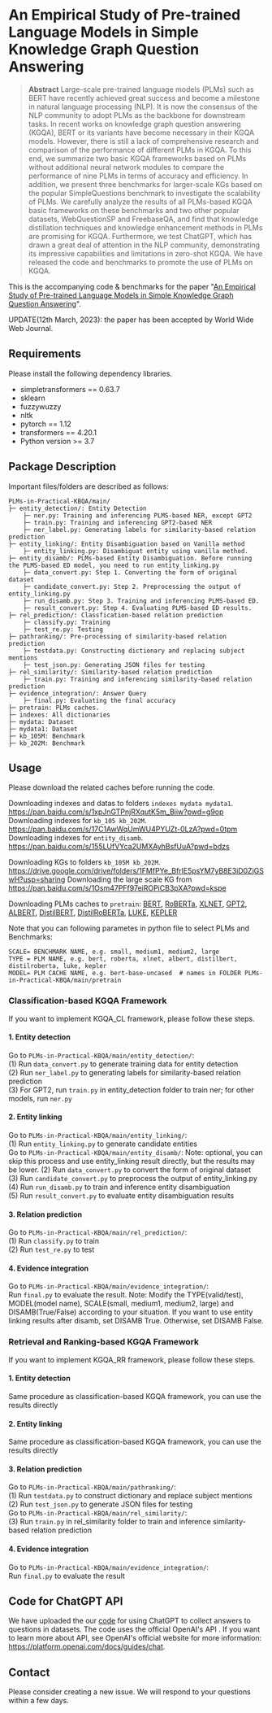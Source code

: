 # An Empirical Study of Pre-trained Language Models in Simple Knowledge Graph Question Answering

> **Abstract**
Large-scale pre-trained language models (PLMs) such as BERT have recently achieved great success and become a milestone in natural language processing (NLP). It is now the consensus of the NLP community to adopt PLMs as the backbone for downstream tasks. In recent works on knowledge graph question answering (KGQA), BERT or its variants have become necessary in their KGQA models. However, there is still a lack of comprehensive research and comparison of the performance of different PLMs in KGQA. To this end, we summarize two basic KGQA frameworks based on PLMs without additional neural network modules to compare the performance of nine PLMs in terms of accuracy and efficiency. In addition, we present three benchmarks for larger-scale KGs based on the popular SimpleQuestions benchmark to investigate the scalability of PLMs. We carefully analyze the results of all PLMs-based KGQA basic frameworks on these benchmarks and two other popular datasets, WebQuestionSP and FreebaseQA, and find that knowledge distillation techniques and knowledge enhancement methods in PLMs are promising for KGQA. Furthermore, we test ChatGPT, which has drawn a great deal of attention in the NLP community, demonstrating its impressive capabilities and limitations in zero-shot KGQA. We have released the code and benchmarks to promote the use of PLMs on KGQA.

This is the accompanying code & benchmarks for the paper "[An Empirical Study of Pre-trained Language Models in Simple Knowledge Graph Question Answering](https://arxiv.org/abs/2303.10368)".

UPDATE(12th March, 2023): the paper has been accepted by World Wide Web Journal.

## Requirements
Please install the following dependency libraries.
- simpletransformers == 0.63.7
- sklearn
- fuzzywuzzy
- nltk
- pytorch == 1.12
- transformers == 4.20.1
- Python version >= 3.7

## Package Description
Important files/folders are described as follows:

```
PLMs-in-Practical-KBQA/main/
├─ entity_detection/: Entity Detection
    ├─ ner.py: Training and inferencing PLMS-based NER, except GPT2
    ├─ train.py: Training and inferencing GPT2-based NER
    ├─ ner_label.py: Generating labels for similarity-based relation prediction
├─ entity_linking/: Entity Disambiguation based on Vanilla method
    ├─ entity_linking.py: Disambiguat entity using vanilla method. 
├─ entity_disamb/: PLMs-based Entity Disambiguation. Before running the PLMS-based ED model, you need to run entity_linking.py
    ├─ data_convert.py: Step 1. Converting the form of original dataset
    ├─ candidate_convert.py: Step 2. Preprocessing the output of entity_linking.py
    ├─ run_disamb.py: Step 3. Training and inferencing PLMS-based ED. 
    ├─ result_convert.py: Step 4. Evaluating PLMS-based ED results.
├─ rel_prediction/: Classfication-based relation prediction
    ├─ classify.py: Training
    ├─ test_re.py: Testing
├─ pathranking/: Pre-processing of similarity-based relation prediction
    ├─ testdata.py: Constructing dictionary and replacing subject mentions
    ├─ test_json.py: Generating JSON files for testing
├─ rel_similarity/: Similarity-based relation prediction
    ├─ train.py: Training and inferencing similarity-based relation prediction
├─ evidence_integration/: Answer Query
    ├─ final.py: Evaluating the final accuracy
├─ pretrain: PLMs caches.
├─ indexes: All dictionaries
├─ mydata: Dataset
├─ mydata1: Dataset
├─ kb_105M: Benchmark
├─ kb_202M: Benchmark
```


## Usage
Please download the related caches before running the code.

Downloading indexes and datas to folders ```indexes mydata mydata1```. https://pan.baidu.com/s/1xpJnGTPnjRXqutK5m_Biiw?pwd=g9op
Downloading indexes for ```kb_105 kb_202M```. https://pan.baidu.com/s/17C1AwWqUmWU4PYUZt-0LzA?pwd=0tpm
Downloading indexes for ```entity_disamb```. https://pan.baidu.com/s/155LUfVYca2UMXAyhBsfUuA?pwd=bdzs

Downloading KGs to folders ```kb_105M kb_202M```. https://drive.google.com/drive/folders/1FMfPYe_BfrlE5psYM7yB8E3iD0ZjGSwH?usp=sharing
Downloading the large scale KG from https://pan.baidu.com/s/1Osm47PFf97eiROPiCB3pXA?pwd=kspe

Downloading PLMs caches to ```pretrain```: [BERT](https://huggingface.co/bert-base-uncased), [RoBERTa](https://huggingface.co/roberta-base), [XLNET](https://huggingface.co/xlnet-base-cased), [GPT2](https://huggingface.co/gpt2), [ALBERT](https://huggingface.co/albert-base-v2), [DistilBERT](https://huggingface.co/distilbert-base-uncased), [DistilRoBERTa](https://huggingface.co/distilroberta-base), [LUKE](https://huggingface.co/studio-ousia/luke-base), [KEPLER](https://github.com/THU-KEG/KEPLER)

Note that you can following parametes in python file to select PLMs and Benchmarks:
```
SCALE= BENCHMARK NAME, e.g. small, medium1, medium2, large
TYPE = PLM NAME, e.g. bert, roberta, xlnet, albert, distilbert, distilroberta, luke, kepler
MODEL= PLM CACHE NAME, e.g. bert-base-uncased  # names in FOLDER PLMs-in-Practical-KBQA/main/pretrain
```

### Classification-based KGQA Framework
If you want to implement KGQA_CL framework, please follow these steps.
#### 1. Entity detection
Go to ```PLMs-in-Practical-KBQA/main/entity_detection/```:  
(1) Run ```data_convert.py``` to generate training data for entity detection  
(2) Run ```ner_label.py``` to generating labels for similarity-based relation prediction  
(3) For GPT2, run ```train.py``` in entity_detection folder to train ner; for other models, run ```ner.py```
#### 2. Entity linking
Go to ```PLMs-in-Practical-KBQA/main/entity_linking/```:  
(1) Run ```entity_linking.py``` to generate candidate entities  
Go to ```PLMs-in-Practical-KBQA/main/entity_disamb/```:
Note: optional, you can skip this process and use entity_linking result directly, but the results may be lower. 
(2) Run ```data_convert.py``` to convert the form of original dataset  
(3) Run ```candidate_convert.py``` to preprocess the output of entity_linking.py  
(4) Run ```run_disamb.py``` to train and inference entity disambiguation  
(5) Run ```result_convert.py``` to evaluate entity disambiguation results
#### 3. Relation prediction
Go to ```PLMs-in-Practical-KBQA/main/rel_prediction/```:  
(1) Run ```classify.py``` to train  
(2) Run ```test_re.py``` to test  
#### 4. Evidence integration
Go to ```PLMs-in-Practical-KBQA/main/evidence_integration/```:  
Run ```final.py``` to evaluate the result. 
Note: Modify the TYPE(valid/test), MODEL(model name), SCALE(small, medium1, medium2, large) and DISAMB(True/False) according to your situation. If you want to use entity linking results after disamb, set DISAMB True. Otherwise, set DISAMB False.  
### Retrieval and Ranking-based KGQA Framework
If you want to implement KGQA_RR framework, please follow these steps.
#### 1. Entity detection
Same procedure as classification-based KGQA framework, you can use the results directly
#### 2. Entity linking
Same procedure as classification-based KGQA framework, you can use the results directly
#### 3. Relation prediction
Go to ```PLMs-in-Practical-KBQA/main/pathranking/```:  
(1) Run ```testdata.py``` to construct dictionary and replace subject mentions  
(2) Run ```test_json.py``` to generate JSON files for testing  
Go to ```PLMs-in-Practical-KBQA/main/rel_similarity/```:  
(3) Run ```train.py``` in rel_similarity folder to train and inference similarity-based relation prediction
#### 4. Evidence integration
Go to ```PLMs-in-Practical-KBQA/main/evidence_integration/```:  
Run ```final.py``` to evaluate the result


## Code for ChatGPT API

We have uploaded the our [code](tool/ChatGPT_API.py) for using ChatGPT to collect answers to questions in datasets. The code uses the official OpenAI's API . If you want to learn more about APl, see OpenAI's official website for more information: https://platform.openai.com/docs/guides/chat.

## Contact
Please consider creating a new issue. We will respond to your questions within a few days.
